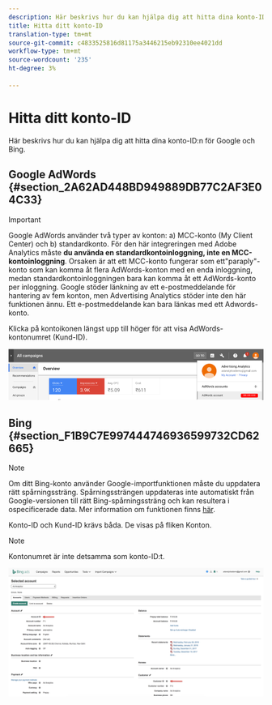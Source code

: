 ```yaml
---
description: Här beskrivs hur du kan hjälpa dig att hitta dina konto-ID:n för Google och Bing.
title: Hitta ditt konto-ID
translation-type: tm+mt
source-git-commit: c4833525816d81175a3446215eb92310ee4021dd
workflow-type: tm+mt
source-wordcount: '235'
ht-degree: 3%

---
```



# Hitta ditt konto-ID

Här beskrivs hur du kan hjälpa dig att hitta dina konto-ID:n för Google och Bing.

## Google AdWords {#section_2A62AD448BD949889DB77C2AF3E04C33}

>[!IMPORTANT]
>
>Google AdWords använder två typer av konton: a) MCC-konto (My Client Center) och b) standardkonto. För den här integreringen med Adobe Analytics måste **du använda en standardkontoinloggning, inte en MCC-kontoinloggning**. Orsaken är att ett MCC-konto fungerar som ett&quot;paraply&quot;-konto som kan komma åt flera AdWords-konton med en enda inloggning, medan standardkontoinloggningen bara kan komma åt ett AdWords-konto per inloggning. Google stöder länkning av ett e-postmeddelande för hantering av fem konton, men Advertising Analytics stöder inte den här funktionen ännu. Ett e-postmeddelande kan bara länkas med ett Adwords-konto.

Klicka på kontoikonen längst upp till höger för att visa AdWords-kontonumret (Kund-ID).

![](assets/google_account.png)

## Bing {#section_F1B9C7E997444746936599732CD62665}

>[!NOTE]
>
>Om ditt Bing-konto använder Google-importfunktionen måste du uppdatera rätt spårningssträng. Spårningssträngen uppdateras inte automatiskt från Google-versionen till rätt Bing-spårningssträng och kan resultera i ospecificerade data. Mer information om funktionen finns [här](https://help.ads.microsoft.com/apex/index/3/en/50851/).

Konto-ID och Kund-ID krävs båda. De visas på fliken Konton.

>[!NOTE]
>
>Kontonumret är inte detsamma som konto-ID:t.

![](assets/bing_id.png)
